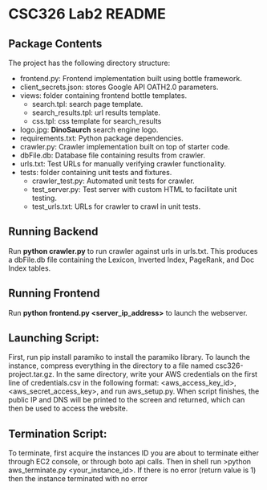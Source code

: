 CSC326 Lab2 README
==================
Package Contents
----------------
The project has the following directory structure:
- frontend.py: Frontend implementation built using bottle framework.
- client_secrets.json: stores Google API OATH2.0 parameters.
- views: folder containing frontend bottle templates.
    - search.tpl: search page template.
    - search_results.tpl: url results template.
    - css.tpl: css template for search_results
- logo.jpg: **DinoSaurch** search engine logo.
- requirements.txt: Python package dependencies.
- crawler.py: Crawler implementation built on top of starter code.
- dbFile.db: Database file containing results from crawler.
- urls.txt: Test URLs for manually verifying crawler functionality.
- tests: folder containing unit tests and fixtures.
    - crawler_test.py: Automated unit tests for crawler.
    - test_server.py: Test server with custom HTML to facilitate unit testing.
    - test_urls.txt: URLs for crawler to crawl in unit tests.

Running Backend
---------------
Run **python crawler.py** to run crawler against urls in urls.txt. This produces
a dbFile.db file containing the Lexicon, Inverted Index, PageRank, and Doc Index
tables.

Running Frontend
---------------
Run **python frontend.py <server_ip_address>** to launch the webserver.

Launching Script:
-------------------------------
First, run pip install paramiko to install the paramiko library. To launch the instance, compress everything in the directory to a file named csc326-project.tar.gz. In the same directory, write your AWS credentials on the first line of credentials.csv in the following format: <aws_access_key_id>,<aws_secret_access_key>, and run aws_setup.py. When script finishes, the public IP and DNS will be printed to the screen and returned, which can then be used to access the website. 

Termination Script:
-------------------------------
To terminate, first acquire the instances ID you are about to terminate either through EC2 console, or through boto api calls. Then in shell run >python aws_terminate.py <your_instance_id>. If there is no error (return value is 1) then the instance terminated with no error
